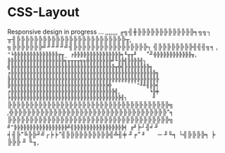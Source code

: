 # CSS-Layout
Responsive design in progress ...
                  __,,,,,,,_
            _╓╗╣╫╠╠╠╠╠╠╠╠╠╠╠╠╠╕╗╗┐_ 
         ╥╢╠╠╠╠╠╠╠╠╠╠╠╠╠╠╠╠╠╠╠╠╠╠╠╠╠╥,
       ╗╠╠╠╠╠╠╠╝╜╜╜╜╝╢╠╠╠╠╠╠╠╠╠╠╠╠╠╠╠╠╠┐
      ╣╠╠╠╠╠╠╠╠╢╣╢╗╕ , `"╘╠╠╠╠╠╠╠╠╠╠╠╠╠╠╔╥_
    ╒╠╠╠╠╠╠╠╠╠╠╠╠╠╠╠╕╙╥╥╜   `"╜`╬╠╠╠╠╠╠╠╠╠╠╠╥,
    ╠╠╠╠╠╠╠╠╠╠╠╠╠╠╠╠╠╠╗╥╥╥╥╗╗╬╠╠╠╠╠╠╠╝╙╠╠╣╠╠╠╠╢┐
   ╣╠╠╠╠╠╠╠╠╠╠╠╠╠╠╠╠╠╠╠╠╠╠╠╠╠╠╠╠╠╠╠╠╠╥╬╣╠╠╠╠╠╠╠╠╗
  ╒╠╠╠╠╠╠╠╠╠╠╠╠╠╠╠╠╠╠╠╠╠╠╠╠╠╠╠╠╠╠╠╠╠╠╠╠╠╠╠╠╠╠╠╠╠╠╗
  ╠╠╠╠╠╠╠╠╠╠╠╠╠╠╠╠╠╠╠╠╠╠╠╠╠╠╠╠╠╠╠╠╠╠╠╠╠╠╠╠╠╠╠╠╠╠╠╠
  ╠╠╠╠╠╠╠╠╠╠╠╠╠╠╠╠╠╠╠╠╠╠╠╠╠╠╠╠╠╠╠╠╬     ```"╜╝╢╠╠╡
 ╒╠╠╠╠╠╠╠╠╠╠╠╠╠╠╠╠╠╠╠╠╠╠╠╠╠╠╠╠╠╠╠╠╠╣,         ╘╠╪
 ╞╠╠╠╠╠╠╠╠╠╠╠╠╠╠╠╠╠╠╠╠╠╠╠╠╠╠╠╠╠╠╠╠╠╠╠╢┐        ╜
 `╠╠╠╠╠╠╠╠╠╠╠╠╠╠╠╠╠╠╠╠╠╠╠╠╠╠╠╠╠╠╠╠╠╠╠╠╠╗
 ,╬╠╠╠╠╠╠╠╠╠╠╠╠╠╠╠╠╠╠╠╠╠╠╠╠╠╠╠╠╠╠╠╠╠╠╠\"╕
 ╠╠╠╠╠╠╠╠╠╠╠╠╠╠╠╠╠╠╠╠╠╠╠╠╠╠╠╠╠╠╠╠╠╠╠╠╠╗`
 ╝^╠╠╠╠╠╠╠╠╠╠╠╠╠╠╠╠╠╝╣╠╠╠╠╠╠╠╠╠╠╠╠╠╠╠╠╡
  ╔╜`╞┘╢╛╜ ╡╢╠"╚╠╠╜╝┌╞╞"╢╠╠╠╠╠╠╠╠╠╠╣╩╢╪
     ╜╒"   `╜    `─     ╜╙╕  └╣╠╠╠╠╕ ╞
                                ╠╠╠_
                                 ╜ ╙╖,
